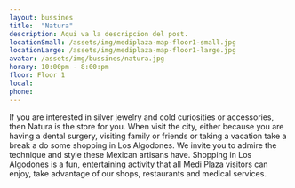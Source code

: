 ```yaml
---
layout: bussines
title:  "Natura"
description: Aqui va la descripcion del post.
locationSmall: /assets/img/mediplaza-map-floor1-small.jpg
locationLarge: /assets/img/mediplaza-map-floor1-large.jpg
avatar: /assets/img/bussines/natura.jpg
horary: 10:00pm - 8:00:pm
floor: Floor 1
local: 
phone: 
---
```


If you are interested in silver jewelry and cold curiosities or accessories, then Natura is the store for you. When visit the city, either because you are having a dental surgery, visiting family or friends or taking a vacation take a break a do some shopping in Los Algodones. We invite you to admire the technique and style these Mexican artisans have. Shopping in Los Algodones is a fun, entertaining activity that all Medi Plaza visitors can enjoy, take advantage of our shops, restaurants and medical services.